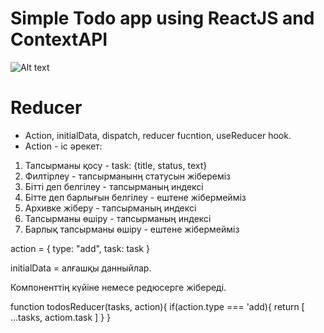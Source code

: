 # Simple Todo app using ReactJS and ContextAPI
![Alt text](public/images/todo.png "Title")

# Reducer
+ Action, initialData, dispatch, reducer fucntion, useReducer hook.
+ Action - іс әрекет:
1. Тапсырманы қосу - task: {title, status, text}
2. Филтірлеу - тапсырманынң статусын жібереміз
3. Бітті деп белгілеу - тапсырманың индексі
4. Бітте деп барлығын белгілеу - ештене жібермейміз
5. Архивке жіберу - тапсырманың индексі
6. Тапсырманы өшіру - тапсырманың индексі
7. Барлық тапсырманы өшіру - ештене жібермейміз

action = {
    type: "add",
    task: task
}

initialData = алғашқы данныйлар.

Компоненттің күйіне немесе редюсерге жібереді.

function todosReducer(tasks, action){
    if(action.type === 'add){
        return [
            ...tasks,
            actiom.task
        ]
    }
}